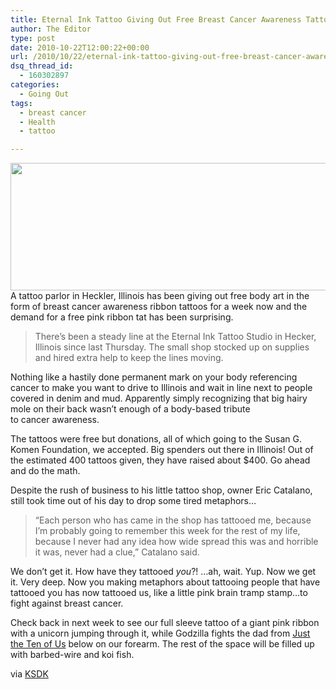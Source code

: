 ```yaml
---
title: Eternal Ink Tattoo Giving Out Free Breast Cancer Awareness Tattoos
author: The Editor
type: post
date: 2010-10-22T12:00:22+00:00
url: /2010/10/22/eternal-ink-tattoo-giving-out-free-breast-cancer-awareness-tattoos/
dsq_thread_id:
  - 160302897
categories:
  - Going Out
tags:
  - breast cancer
  - Health
  - tattoo

---
```

[<img class="aligncenter size-full wp-image-7477" title="pinkribbon" src="http://media.punchingkitty.com/wordpress/2010/10/pinkribbon.jpeg" alt="" width="600" height="204" />][1]A tattoo parlor in Heckler, Illinois has been giving out free body art in the form of breast cancer awareness ribbon tattoos for a week now and the demand for a free pink ribbon tat has been surprising.

> There&#8217;s been a steady line at the Eternal Ink Tattoo Studio in Hecker, Illinois since last Thursday. The small shop stocked up on supplies and hired extra help to keep the lines moving.

Nothing like a hastily done permanent mark on your body referencing cancer to make you want to drive to Illinois and wait in line next to people covered in denim and mud. Apparently simply recognizing that big hairy mole on their back wasn&#8217;t enough of a body-based tribute to cancer awareness.

The tattoos were free but donations, all of which going to the Susan G. Komen Foundation, we accepted. Big spenders out there in Illinois! Out of the estimated 400 tattoos given, they have raised about $400. Go ahead and do the math.

Despite the rush of business to his little tattoo shop, owner Eric Catalano, still took time out of his day to drop some tired metaphors&#8230;

> &#8220;Each person who has came in the shop has tattooed me, because I&#8217;m probably going to remember this week for the rest of my life, because I never had any idea how wide spread this was and horrible it was, never had a clue,&#8221; Catalano said.

We don&#8217;t get it. How have they tattooed _you_?! &#8230;ah, wait. Yup. Now we get it. Very deep. Now you making metaphors about tattooing people that have tattooed you has now tattooed us, like a little pink brain tramp stamp&#8230;to fight against breast cancer.

Check back in next week to see our full sleeve tattoo of a giant pink ribbon with a unicorn jumping through it, while Godzilla fights the dad from <a href="http://www.youtube.com/watch?v=zwNV5pLIHS8" target="_blank">Just the Ten of Us</a> below on our forearm. The rest of the space will be filled up with barbed-wire and koi fish.

via <a href="http://www.ksdk.com/news/local/story.aspx?storyid=222935&catid=3" target="_blank">KSDK</a>

 [1]: http://media.punchingkitty.com/wordpress/2010/10/pinkribbon.jpeg